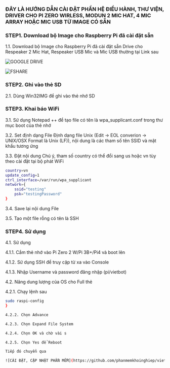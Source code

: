 ### ĐÂY LÀ HƯỚNG DẪN CÀI ĐẶT PHẦN HỆ ĐIỀU HÀNH, THƯ VIỆN, DRIVER CHO PI ZERO WIRLESS, MODUN 2 MIC HAT, 4 MIC ARRAY HOẶC MIC USB TỪ IMAGE CÓ SẴN

### STEP1. Download bộ Image cho Raspberry Pi đã cài đặt sẵn

1.1. Download bộ Image cho Raspberry Pi đã cài đặt sẵn Drive cho Respeaker 2 Mic Hat, Respeaker USB Mic và Mic USB thường tại Link sau

![GOOGLE DRIVE](https://drive.google.com/file/d/1jY3hx7nrfd-ukf4AeMss5YgZkauzemWO/view?usp=sharing)

![FSHARE](https://www.fshare.vn/file/WUBPA38PI75U)


### STEP2. Ghi vào thẻ SD

2.1. Dùng Win32IMG để ghi vào thẻ nhớ SD

### STEP3. Khai báo WiFi

3.1. Sử dụng Notepad ++ để tạo file có tên là wpa_supplicant.conf trong thư mục boot của thẻ nhớ

3.2. Set định dạng File
Định dạng file Unix (Edit -> EOL converion -> UNIX/OSX Format là Unix (LF)), nội dung là các tham số tên SSID và mật khẩu tương ứng

3.3. Đặt nội dung
Chú ý, tham số country có thể đổi sang us hoặc vn tùy theo cài đặt tại bộ phát WiFi
```sh
country=vn
update_config=1
ctrl_interface=/var/run/wpa_supplicant
network={
    ssid="testing"
    psk="testingPassword"
}
```
3.4. Save lại nội dung File

3.5. Tạo một file rỗng có tên là SSH


### STEP4. Sử dụng

4.1. Sử dụng

4.1.1. Cắm thẻ nhớ vào Pi Zero 2 W/Pi 3B+/Pi4 và boot lên

4.1.2. Sử dụng SSH để truy cập từ xa vào Console

4.1.3. Nhập Username và password đăng nhập (pi/vietbot)

4.2. Nâng dung lượng của OS cho Full thẻ

4.2.1. Chạy lệnh sau

```sh
sudo raspi-config
}

4.2.2. Chọn Advance

4.2.3. Chọn Expand File System

4.2.4. Chọn OK và chờ vài s

4.2.5. Chọn Yes để Reboot

Tiếp đó chuyển qua 

![CÀI ĐẶT, CẬP NHẬT PHẦN MỀM](https://github.com/phanmemkhoinghiep/vietbot_online/blob/main/03_software_install_update_guide.md)  

